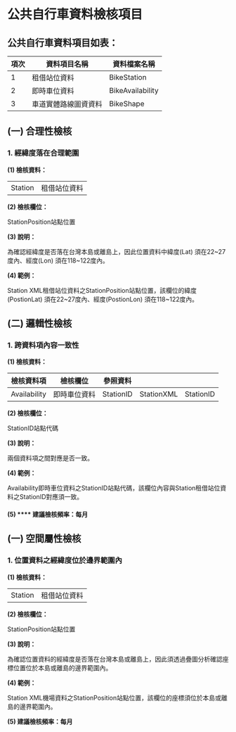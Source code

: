 # 公共自行車資料檢核項目

## 公共自行車資料項目如表：

| 項次  | 資料項目名稱     | 資料檔案名稱           |
| --- | ---------- | ---------------- |
| 1   | 租借站位資料     | BikeStation      |
| 2   | 即時車位資料     | BikeAvailability |
| 3   | 車道實體路線圖資資料 | BikeShape        |

## (一)  合理性檢核

### **1.      經緯度落在合理範圍**

**(1)       檢核資料：**

|         |        |
| ------- | ------ |
| Station | 租借站位資料 |

**(2)       檢核欄位：**

StationPosition站點位置&#x20;

**(3)       說明：**

為確認經緯度是否落在台灣本島或離島上，因此位置資料中緯度(Lat) 須在22\~27度內、經度(Lon) 須在118\~122度內。

**(4)       範例：**

Station XML租借站位資料之StationPosition站點位置，該欄位的緯度(PostionLat) 須在22\~27度內、經度(PostionLon) 須在118\~122度內。

## (二)  邏輯性檢核

### **1.      跨資料項內容一致性**

**(1)       檢核資料：**

| 檢核資料項        | 檢核欄位   | 參照資料      |            |           |
| ------------ | ------ | --------- | ---------- | --------- |
| Availability | 即時車位資料 | StationID | StationXML | StationID |

**(2)       檢核欄位：**

StationID站點代碼

**(3)       說明：**

兩個資料項之間對應是否一致。

**(4)       範例：**

Availability即時車位資料之StationID站點代碼，該欄位內容與Station租借站位資料之StationID對應須一致。

#### (5)       ****       建議檢核頻率：每月

## (一)  空間屬性檢核

### **1.      位置資料之經緯度位於邊界範圍內**

**(1)       檢核資料：**

|         |        |
| ------- | ------ |
| Station | 租借站位資料 |

**(2)       檢核欄位：**

StationPosition站點位置

**(3)       說明：**

為確認位置資料的經緯度是否落在台灣本島或離島上，因此須透過疊圖分析確認座標位置位於本島或離島的邊界範圍內。

**(4)       範例：**

Station XML機場資料之StationPosition站點位置，該欄位的座標須位於本島或離島的邊界範圍內。

**(5)       建議檢核頻率：每月**

